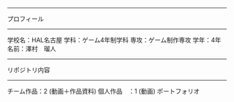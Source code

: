 ***************************************
プロフィール
***************************************
学校名：HAL名古屋
学科：ゲーム4年制学科
専攻：ゲーム制作専攻
学年：4年
名前：澤村　瑠人
***************************************
リポジトリ内容
***************************************
チーム作品：2   (動画＋作品資料)
個人作品　：1   (動画)
ポートフォリオ
